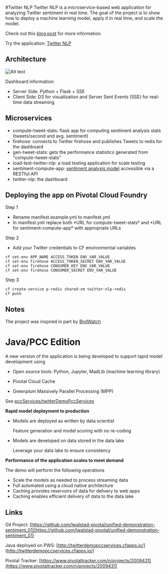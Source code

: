 #Twitter NLP
Twitter NLP is a microservice-based web application for analyzing Twitter sentiment in real time. The goal of the project is to show how to deploy a machine learning model, apply it in real time, and scale the model.

Check out this [blog post](https://blog.pivotal.io/data-science-pivotal/p-o-v/how-to-scaling-a-machine-learning-model-using-pivotal-cloud-foundry) for more information.

Try the application: [Twitter NLP](http://twitternlp.cfapps.pez.pivotal.io/)


## Architecture

![Alt text](/readme/architecture.png?raw=true "architecture")

Dashboard information:

* Server Side: Python + Flask + SSE
* Client Side: D3 for visualization and Server Sent Events (SSE) for real-time data streaming

## Microservices

* compute-tweet-stats: flask app for computing sentiment analysis stats (tweets/second and avg. sentiment)
* firehose: connects to Twitter firehose and publishes Tweets to redis for the dashboard
* gen-tweet-stats: gets the performance statistics generated from "compute-tweet-stats"
* load-test-twitter-nlp: a load testing application for scale testing
* sentiment-compute-app: [sentiment analysis model](https://github.com/crawles/gpdb_sentiment_analysis_twitter_model) accessible via a RESTful API
* twitter-nlp: the dashboard

## Deploying the app on Pivotal Cloud Foundry
Step 1<br> 
* Rename manifest.example.yml to manifest.yml
* In manifest.yml replace both \*URL for compute-tweet-stats\* and \*URL for sentiment-compute-app\* with appropriate URLs

Step 2<br>
* Add your Twitter credentials to CF environmental variables
```
cf set-env APP_NAME ACCESS_TOKEN ENV_VAR_VALUE
cf set-env firehose ACCESS_TOKEN_SECRET ENV_VAR_VALUE
cf set-env firehose CONSUMER_KEY ENV_VAR_VALUE
cf set-env firehose CONSUMER_SECRET ENV_VAR_VALUE
```

Step 3
```
cf create-service p-redis shared-vm twitter-nlp-redis
cf push
```

## Notes

The project was inspired in part by [BirdWatch](https://github.com/matthiasn/BirdWatch)


# Java/PCC Edition


A new version of the application is being developed to support tapid model development using 

- Open source tools: Python, Jupyter, MadLib (machine learning library)

- Pivotal Cloud Cache

- Greenplum Massively Parallel Processing (MPP)


See [pccServices/twitterDemoPccServices](pccServices/twitterDemoPccServices)

**Rapid model deployment to production**

- Models are deployed as written by data scientist
	
	Feature generation and model scoring with no re-coding
	
- Models are developed on data stored in the data lake

	Leverage your data lake to ensure consistency

**Performance of the application scales to meet demand**

The demo will perform the following operations
- Scale the models as needed to process streaming data
- Full automated using a cloud native architecture
- Caching provides reservoirs of data for delivery to web apps
- Caching enables efficient delivery of data to the data lake
 

## Links

Git Project: [https://github.com/lwalstad-pivotal/unified-demonstration-sentiment_01](https://github.com/lwalstad-pivotal/unified-demonstration-sentiment_01)

Java deployed on PWS: [http://twitterdemopccservices.cfapps.io/] (http://twitterdemopccservices.cfapps.io/)

Pivotal Tracker: [https://www.pivotaltracker.com/n/projects/2009431](https://www.pivotaltracker.com/n/projects/2009431)
